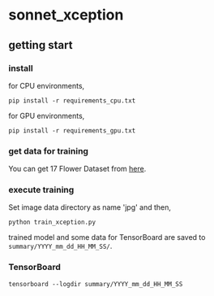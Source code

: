 # sonnet_xception

## getting start
### install
for CPU environments,
```console
pip install -r requirements_cpu.txt
```

for GPU environments,
```console
pip install -r requirements_gpu.txt
```

### get data for training
You can get 17 Flower Dataset from [here](http://www.robots.ox.ac.uk/~vgg/data/flowers/17/).

### execute training
Set image data directory as name 'jpg' and then,
```console
python train_xception.py
```
trained model and some data for TensorBoard are saved to `summary/YYYY_mm_dd_HH_MM_SS/`.

### TensorBoard
```console
tensorboard --logdir summary/YYYY_mm_dd_HH_MM_SS
```

